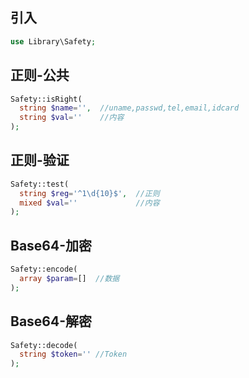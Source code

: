 ## 引入
```php
use Library\Safety;
```

## 正则-公共
```php
Safety::isRight(
  string $name='',  //uname,passwd,tel,email,idcard
  string $val=''    //内容
);
```

## 正则-验证
```php
Safety::test(
  string $reg='^1\d{10}$',  //正则
  mixed $val=''             //内容
);
```

## Base64-加密
```php
Safety::encode(
  array $param=[]  //数据
);
```

## Base64-解密
```php
Safety::decode(
  string $token='' //Token
);
```

